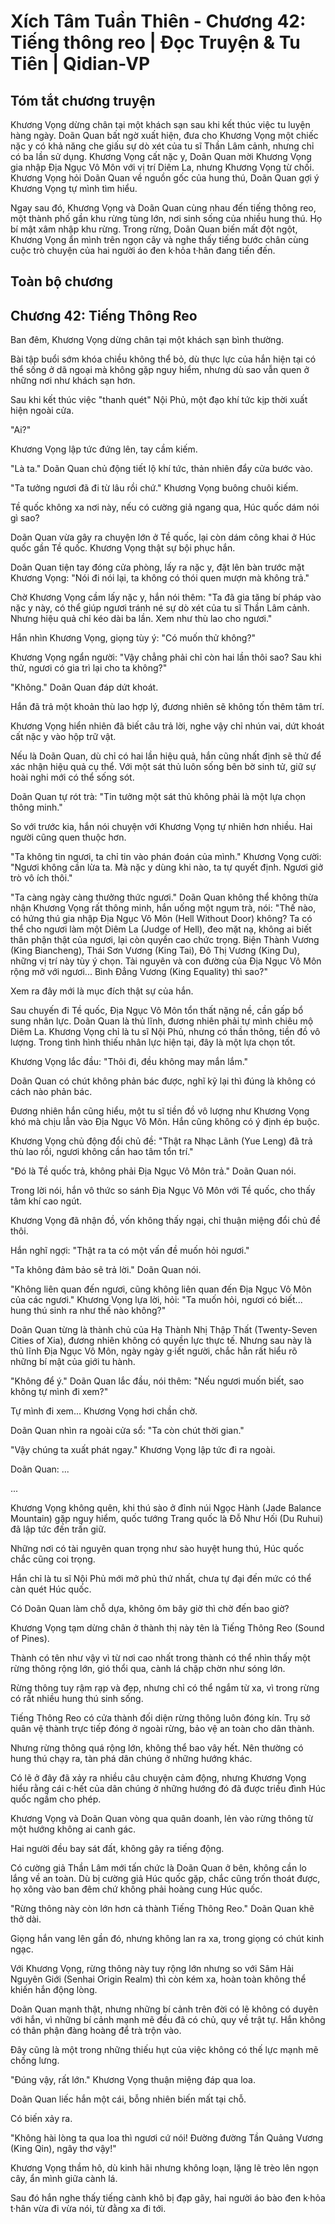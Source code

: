 # Xích Tâm Tuần Thiên - Chương 42: Tiếng thông reo | Đọc Truyện & Tu Tiên | Qidian-VP



## Tóm tắt chương truyện

Khương Vọng dừng chân tại một khách sạn sau khi kết thúc việc tu luyện hàng ngày. Doãn Quan bất ngờ xuất hiện, đưa cho Khương Vọng một chiếc nặc y có khả năng che giấu sự dò xét của tu sĩ Thần Lâm cảnh, nhưng chỉ có ba lần sử dụng. Khương Vọng cất nặc y, Doãn Quan mời Khương Vọng gia nhập Địa Ngục Vô Môn với vị trí Diêm La, nhưng Khương Vọng từ chối. Khương Vọng hỏi Doãn Quan về nguồn gốc của hung thú, Doãn Quan gợi ý Khương Vọng tự mình tìm hiểu.

Ngay sau đó, Khương Vọng và Doãn Quan cùng nhau đến tiếng thông reo, một thành phố gần khu rừng tùng lớn, nơi sinh sống của nhiều hung thú. Họ bí mật xâm nhập khu rừng. Trong rừng, Doãn Quan biến mất đột ngột, Khương Vọng ẩn mình trên ngọn cây và nghe thấy tiếng bước chân cùng cuộc trò chuyện của hai người áo đen k·hỏa t·hân đang tiến đến.


## Toàn bộ chương

## Chương 42: Tiếng Thông Reo

Ban đêm, Khương Vọng dừng chân tại một khách sạn bình thường.

Bài tập buổi sớm khóa chiều không thể bỏ, dù thực lực của hắn hiện tại có thể sống ở dã ngoại mà không gặp nguy hiểm, nhưng dù sao vẫn quen ở những nơi như khách sạn hơn.

Sau khi kết thúc việc "thanh quét" Nội Phủ, một đạo khí tức kịp thời xuất hiện ngoài cửa.

"Ai?"

Khương Vọng lập tức đứng lên, tay cầm kiếm.

"Là ta." Doãn Quan chủ động tiết lộ khí tức, thản nhiên đẩy cửa bước vào.

"Ta tưởng ngươi đã đi từ lâu rồi chứ." Khương Vọng buông chuôi kiếm.

Tề quốc không xa nơi này, nếu có cường giả ngang qua, Húc quốc dám nói gì sao?

Doãn Quan vừa gây ra chuyện lớn ở Tề quốc, lại còn dám công khai ở Húc quốc gần Tề quốc. Khương Vọng thật sự bội phục hắn.

Doãn Quan tiện tay đóng cửa phòng, lấy ra nặc y, đặt lên bàn trước mặt Khương Vọng: "Nói đi nói lại, ta không có thói quen mượn mà không trả."

Chờ Khương Vọng cầm lấy nặc y, hắn nói thêm: "Ta đã gia tăng bí pháp vào nặc y này, có thể giúp ngươi tránh né sự dò xét của tu sĩ Thần Lâm cảnh. Nhưng hiệu quả chỉ kéo dài ba lần. Xem như thù lao cho ngươi."

Hắn nhìn Khương Vọng, giọng tùy ý: "Có muốn thử không?"

Khương Vọng ngẩn người: "Vậy chẳng phải chỉ còn hai lần thôi sao? Sau khi thử, ngươi có gia trì lại cho ta không?"

"Không." Doãn Quan đáp dứt khoát.

Hắn đã trả một khoản thù lao hợp lý, đương nhiên sẽ không tốn thêm tâm trí.

Khương Vọng hiển nhiên đã biết câu trả lời, nghe vậy chỉ nhún vai, dứt khoát cất nặc y vào hộp trữ vật.

Nếu là Doãn Quan, dù chỉ có hai lần hiệu quả, hắn cũng nhất định sẽ thử để xác nhận hiệu quả cụ thể. Với một sát thủ luôn sống bên bờ sinh tử, giữ sự hoài nghi mới có thể sống sót.

Doãn Quan tự rót trà: "Tin tưởng một sát thủ không phải là một lựa chọn thông minh."

So với trước kia, hắn nói chuyện với Khương Vọng tự nhiên hơn nhiều. Hai người cũng quen thuộc hơn.

"Ta không tin ngươi, ta chỉ tin vào phán đoán của mình." Khương Vọng cười: "Ngươi không cần lừa ta. Mà nặc y dùng khi nào, ta tự quyết định. Ngươi giở trò vô ích thôi."

"Ta càng ngày càng thưởng thức ngươi." Doãn Quan không thể không thừa nhận Khương Vọng rất thông minh, hắn uống một ngụm trà, nói: "Thế nào, có hứng thú gia nhập Địa Ngục Vô Môn (Hell Without Door) không? Ta có thể cho ngươi làm một Diêm La (Judge of Hell), đeo mặt nạ, không ai biết thân phận thật của ngươi, lại còn quyền cao chức trọng. Biện Thành Vương (King Biancheng), Thái Sơn Vương (King Tai), Đô Thị Vương (King Du), những vị trí này tùy ý chọn. Tài nguyên và con đường của Địa Ngục Vô Môn rộng mở với ngươi... Bình Đẳng Vương (King Equality) thì sao?"

Xem ra đây mới là mục đích thật sự của hắn.

Sau chuyến đi Tề quốc, Địa Ngục Vô Môn tổn thất nặng nề, cần gấp bổ sung nhân lực. Doãn Quan là thủ lĩnh, đương nhiên phải tự mình chiêu mộ Diêm La. Khương Vọng chỉ là tu sĩ Nội Phủ, nhưng có thần thông, tiền đồ vô lượng. Trong tình hình thiếu nhân lực hiện tại, đây là một lựa chọn tốt.

Khương Vọng lắc đầu: "Thôi đi, đều không may mắn lắm."

Doãn Quan có chút không phản bác được, nghĩ kỹ lại thì đúng là không có cách nào phản bác.

Đương nhiên hắn cũng hiểu, một tu sĩ tiền đồ vô lượng như Khương Vọng khó mà chịu lẫn vào Địa Ngục Vô Môn. Hắn cũng không có ý định ép buộc.

Khương Vọng chủ động đổi chủ đề: "Thật ra Nhạc Lãnh (Yue Leng) đã trả thù lao rồi, ngươi không cần hao tâm tổn trí."

"Đó là Tề quốc trả, không phải Địa Ngục Vô Môn trả." Doãn Quan nói.

Trong lời nói, hắn vô thức so sánh Địa Ngục Vô Môn với Tề quốc, cho thấy tâm khí cao ngút.

Khương Vọng đã nhận đồ, vốn không thấy ngại, chỉ thuận miệng đổi chủ đề thôi.

Hắn nghĩ ngợi: "Thật ra ta có một vấn đề muốn hỏi ngươi."

"Ta không đảm bảo sẽ trả lời." Doãn Quan nói.

"Không liên quan đến ngươi, cũng không liên quan đến Địa Ngục Vô Môn của các ngươi." Khương Vọng lựa lời, hỏi: "Ta muốn hỏi, ngươi có biết... hung thú sinh ra như thế nào không?"

Doãn Quan từng là thành chủ của Hạ Thành Nhị Thập Thất (Twenty-Seven Cities of Xia), đương nhiên không có quyền lực thực tế. Nhưng sau này là thủ lĩnh Địa Ngục Vô Môn, ngày ngày g·iết người, chắc hẳn rất hiểu rõ những bí mật của giới tu hành.

"Không để ý." Doãn Quan lắc đầu, nói thêm: "Nếu ngươi muốn biết, sao không tự mình đi xem?"

Tự mình đi xem... Khương Vọng hơi chần chờ.

Doãn Quan nhìn ra ngoài cửa sổ: "Ta còn chút thời gian."

"Vậy chúng ta xuất phát ngay." Khương Vọng lập tức đi ra ngoài.

Doãn Quan: ...

...

Khương Vọng không quên, khi thú sào ở đỉnh núi Ngọc Hành (Jade Balance Mountain) gặp nguy hiểm, quốc tướng Trang quốc là Đỗ Như Hối (Du Ruhui) đã lập tức đến trấn giữ.

Những nơi có tài nguyên quan trọng như sào huyệt hung thú, Húc quốc chắc cũng coi trọng.

Hắn chỉ là tu sĩ Nội Phủ mới mở phủ thứ nhất, chưa tự đại đến mức có thể càn quét Húc quốc.

Có Doãn Quan làm chỗ dựa, không ôm bây giờ thì chờ đến bao giờ?

Khương Vọng tạm dừng chân ở thành thị này tên là Tiếng Thông Reo (Sound of Pines).

Thành có tên như vậy vì từ nơi cao nhất trong thành có thể nhìn thấy một rừng thông rộng lớn, gió thổi qua, cành lá chập chờn như sóng lớn.

Rừng thông tuy rậm rạp và đẹp, nhưng chỉ có thể ngắm từ xa, vì trong rừng có rất nhiều hung thú sinh sống.

Tiếng Thông Reo có cửa thành đối diện rừng thông luôn đóng kín. Trụ sở quân vệ thành trực tiếp đóng ở ngoài rừng, bảo vệ an toàn cho dân thành.

Nhưng rừng thông quá rộng lớn, không thể bao vây hết. Nên thường có hung thú chạy ra, tàn phá dân chúng ở những hướng khác.

Có lẽ ở đây đã xảy ra nhiều câu chuyện cảm động, nhưng Khương Vọng hiểu rằng cái c·hết của dân chúng ở những hướng đó đã được triều đình Húc quốc ngầm cho phép.

Khương Vọng và Doãn Quan vòng qua quân doanh, lẻn vào rừng thông từ một hướng không ai canh gác.

Hai người đều bay sát đất, không gây ra tiếng động.

Có cường giả Thần Lâm mới tấn chức là Doãn Quan ở bên, không cần lo lắng về an toàn. Dù bị cường giả Húc quốc gặp, chắc cũng trốn thoát được, họ xông vào ban đêm chứ không phải hoàng cung Húc quốc.

"Rừng thông này còn lớn hơn cả thành Tiếng Thông Reo." Doãn Quan khẽ thở dài.

Giọng hắn vang lên gần đó, nhưng không lan ra xa, trong giọng có chút kinh ngạc.

Với Khương Vọng, rừng thông này tuy rộng lớn nhưng so với Sâm Hải Nguyên Giới (Senhai Origin Realm) thì còn kém xa, hoàn toàn không thể khiến hắn động lòng.

Doãn Quan mạnh thật, nhưng những bí cảnh trên đời có lẽ không có duyên với hắn, vì những bí cảnh mạnh mẽ đều đã có chủ, quy về trật tự. Hắn không có thân phận đàng hoàng để trà trộn vào.

Đây cũng là một trong những thiếu hụt của việc không có thế lực mạnh mẽ chống lưng.

"Đúng vậy, rất lớn." Khương Vọng thuận miệng đáp qua loa.

Doãn Quan liếc hắn một cái, bỗng nhiên biến mất tại chỗ.

Có biến xảy ra.

"Không hài lòng ta qua loa thì ngươi cứ nói! Đường đường Tần Quảng Vương (King Qin), ngây thơ vậy!"

Khương Vọng thầm hô, dù kinh hãi nhưng không loạn, lặng lẽ trèo lên ngọn cây, ẩn mình giữa cành lá.

Sau đó hắn nghe thấy tiếng cành khô bị đạp gãy, hai người áo bào đen k·hỏa t·hân vừa đi vừa nói, từ đằng xa đi tới.